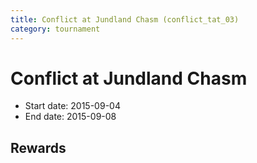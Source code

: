 ```yaml
---
title: Conflict at Jundland Chasm (conflict_tat_03)
category: tournament
---
```

# Conflict at Jundland Chasm

  * Start date: 2015-09-04
  * End date: 2015-09-08

## Rewards

